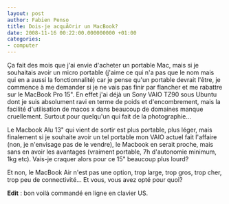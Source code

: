 ```yaml
---
layout: post
author: Fabien Penso
title: Dois-je acquÃ©rir un MacBook?
date: 2008-11-16 00:22:00.000000000 +01:00
categories:
- computer
---
```

Ça fait des mois que j'ai envie d'acheter un portable Mac, mais si je souhaitais avoir un micro portable (j'aime ce qui n'a pas que le nom mais qui en a aussi la fonctionnalité) car je pense qu'un portable devrait l'être, je commence à me demander si je ne vais pas finir par flancher et me rabattre sur le MacBook Pro 15". En effet j'ai déjà un Sony VAIO TZ90 sous Ubuntu dont je suis absolument ravi en terme de poids et d'encombrement, mais la facilité d'utilisation de macos x dans beaucoup de domaines manque cruellement. Surtout pour quelqu'un qui fait de la photographie...

Le Macbook Alu 13" qui vient de sortir est plus portable, plus léger, mais finalement si je souhaite avoir un tel portable mon VAIO actuel fait l'affaire (non, je n'envisage pas de le vendre), le Macbook en serait proche, mais sans en avoir les avantages (vraiment portable, 7h d'autonomie minimum, 1kg etc). Vais-je craquer alors pour ce 15" beaucoup plus lourd?

Et non, le MacBook Air n'est pas une option, trop large, trop gros, trop cher, trop peu de connectivité... Et vous, vous avez opté pour quoi?

<strong>Edit</strong> : bon voilà commandé en ligne en clavier US.
